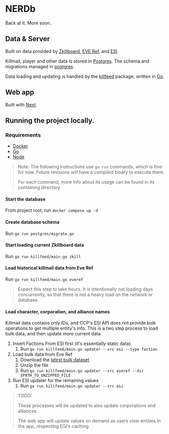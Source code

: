 # NERDb

Back at it. More soon..

## Data & Server

Built on data provided by [Zkillboard], [EVE Ref], and [ESI].

Killmail, player and other data is stored in [Postgres]. The schema and migrations managed in [postgres](/postgres/).

Data loading and updating is handled by the [killfeed](/killfeed/) package, written in [Go].

## Web app

Built with [Next].

## Running the project locally.

### Requirements

- [Docker]
- [Go]
- [Node]

> Note: The following instructions use `go run` commands, which is fine for now. Future revisions will have a compiled binary to execute them.
>
> For each command, more info about its usage can be found in its containing directory.

#### Start the database

From project root, run `docker compose up -d`

#### Create database schema

Run `go run postgres/migrate.go`

#### Start loading current Zkillboard data

Run `go run killfeed/main.go zkill`

#### Load historical killmail data from Eve Ref

Run `go run killfeed/main.go everef`

> Expect this step to take hours. It is intentionally not loading days concurrently, so that there is not a heavy load on the network or database.

#### Load character, corporation, and alliance names

Killmail data contains only IDs, and CCP's ESI API does not provide bulk operations to get multiple entity's info. This is a two step process to load bulk data, and then update more current data.

1. Insert Factions From ESI first (it's essentially static data)
   1. Run `go run killfeed/main.go updater --src esi --type faction`
2. Load bulk data from Eve Ref
   1. Download the [latest bulk dataset](https://data.everef.net/characters-corporations-alliances/backfills/)
   2. Unzip the file
   3. Run `go run killfeed/main.go updater --src everef --dir $PATH_TO_UNZIPPED_FILE`
3. Run ESI updater for the remaining values
   1. Run `go run killfeed/main.go updater --src esi`

> TODO:
>
> These processes will be updated to also update corporations and alliances.
>
> The web app will update values on demand as users view entities in the app, respecting ESI's caching.

[Docker]: https://www.docker.com
[ESI]: https://esi.evetech.net/ui/
[Eve Ref]: https://docs.everef.net/datasets/
[Go]: https://go.dev
[Next]: https://nextjs.org "Next.js"
[Node]: https://nodejs.org/en "Node.js"
[Postgres]: https://www.postgresql.org
[Zkillboard]: https://github.com/zKillboard/zKillboard/wiki
